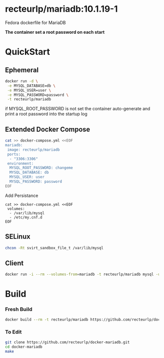 recteurlp/mariadb:10.1.19-1
===========================

Fedora dockerfile for MariaDB

**The container set a root password on each start**

# QuickStart

## Ephemeral

```bash
docker run -d \
 -e MYSQL_DATABASE=db \
 -e MYSQL_USER=user \
 -e MYSQL_PASSWORD=password \
 -t recteurlp/mariadb
```

if MYSQL_ROOT_PASSWORD is not set the container auto-generate and print a root password into the startup log

## Extended Docker Compose

```bash
cat >> docker-compose.yml <<EOF
mariadb:
 image: recteurlp/mariadb
 ports:
  - "3306:3306"
 environment:
  MYSQL_ROOT_PASSWORD: changeme
  MYSQL_DATABASE: db
  MYSQL_USER: user
  MYSQL_PASSWORD: password
EOF
```

Add Persistance

```
cat >> docker-compose.yml <<EOF
 volumes:
  - /var/lib/mysql
  - /etc/my.cnf.d
EOF
```

## SELinux

```bash
chcon -Rt svirt_sandbox_file_t /var/lib/mysql
```

## Client

```bash
docker run -i --rm --volumes-from=mariadb -t recteurlp/mariadb mysql -u root -p
```

# Build

### Fresh Build

```bash
docker build --rm -t recteurlp/mariadb https://github.com/recteurlp/docker-mariadb.git
```

### To Edit

```bash
git clone https://github.com/recteurlp/docker-mariadb.git
cd docker-mariadb
make
```

